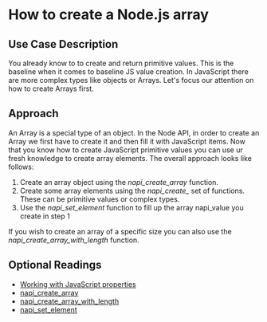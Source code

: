 # How to create a Node.js array
## Use Case Description

You already know to to create and return primitive values. This is the baseline when it comes to baseline JS value creation. In JavaScript there are more complex types like objects or Arrays. Let's focus our attention on how to create Arrays first.

## Approach

An Array is a special type of an object. In the Node API, in order to create an Array we first have to create it and then fill it with JavaScript items. Now that you know how to create JavaScript primitive values you can use ur fresh knowledge to create array elements. The overall approach looks like follows:

1. Create an array object using the *napi_create_array* function.
2. Create some array elements using the *napi_create_* set of functions. These can be primitive values or complex types.
3. Use the *napi_set_element* function to fill up the array napi_value you create in step 1

If you wish to create an array of a specific size you can also use the *napi_create_array_with_length* function.

## Optional Readings
* [Working with JavaScript properties](https://nodejs.org/api/n-api.html#working-with-javascript-properties)
* [napi_create_array](https://nodejs.org/api/n-api.html#napi_create_array)
* [napi_create_array_with_length](https://nodejs.org/api/n-api.html#napi_create_array_with_length)
* [napi_set_element](https://nodejs.org/api/n-api.html#napi_set_element)